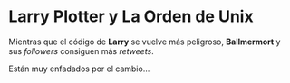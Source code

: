 # Larry Plotter y La Orden de Unix

Mientras que el código de **Larry** se vuelve más peligroso,
**Ballmermort** y sus *followers* consiguen más *retweets*.

Están muy enfadados por el cambio...
